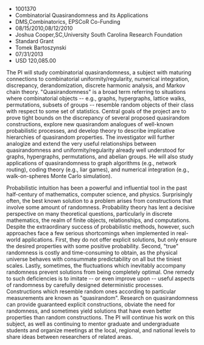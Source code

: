 
* 1001370
* Combinatorial Quasirandomness and its Applications
* DMS,Combinatorics, EPSCoR Co-Funding
* 08/15/2010,08/12/2010
* Joshua Cooper,SC,University South Carolina Research Foundation
* Standard Grant
* Tomek Bartoszynski
* 07/31/2013
* USD 120,085.00

The PI will study combinatorial quasirandomness, a subject with maturing
connections to combinatorial uniformity/regularity, numerical integration,
discrepancy, derandomization, discrete harmonic analysis, and Markov chain
theory. "Quasirandomness" is a broad term referring to situations where
combinatorial objects -- e.g., graphs, hypergraphs, lattice walks, permutations,
subsets of groups -- resemble random objects of their class with respect to some
set of statistics. Central goals of the project are to prove tight bounds on the
discrepancy of several proposed quasirandom constructions, explore new
quasirandom analogues of well-known probabilistic processes, and develop theory
to describe implicative hierarchies of quasirandom properties. The investigator
will further analogize and extend the very useful relationships between
quasirandomness and uniformity/regularity already well understood for graphs,
hypergraphs, permutations, and abelian groups. He will also study applications
of quasirandomness to graph algorithms (e.g., network routing), coding theory
(e.g., liar games), and numerical integration (e.g., walk-on-spheres Monte Carlo
simulation).

Probabilistic intuition has been a powerful and influential tool in the past
half-century of mathematics, computer science, and physics. Surprisingly often,
the best known solution to a problem arises from constructions that involve some
amount of randomness. Probability theory has lent a decisive perspective on many
theoretical questions, particularly in discrete mathematics, the realm of finite
objects, relationships, and computations. Despite the extraordinary success of
probabilistic methods, however, such approaches face a few serious shortcomings
when implemented in real-world applications. First, they do not offer explicit
solutions, but only ensure the desired properties with some positive
probability. Second, "true" randomness is costly and time-consuming to obtain,
as the physical universe behaves with consummate predictability on all but the
tiniest scales. Lastly, sometimes, the fluctuations which inevitably accompany
randomness prevent solutions from being completely optimal. One remedy to such
deficiencies is to imitate -- or even improve upon -- useful aspects of
randomness by carefully designed deterministic processes. Constructions which
resemble random ones according to particular measurements are known as
"quasirandom". Research on quasirandomness can provide guaranteed explicit
constructions, obviate the need for randomness, and sometimes yield solutions
that have even better properties than random constructions. The PI will continue
his work on this subject, as well as continuing to mentor graduate and
undergraduate students and organize meetings at the local, regional, and
national levels to share ideas between researchers of related areas.
